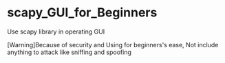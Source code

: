 # scapy_GUI_for_Beginners
Use scapy library in operating GUI 

[Warning]Because of security and Using for beginners's ease, Not include anything to attack like sniffing and spoofing
